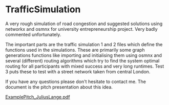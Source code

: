 # TrafficSimulation
A very rough simulation of road congestion and suggested solutions using networkx and osmnx for university entrepreneurship project. Very badly commented unfortunately.

The important parts are the traffic simulation 1 and 2 files which define the functions used in the simulations. These are primarily some graph generations functions like importing and initialising them using osmnx and several (different) routing algorithms which try to find the system optimal routing for all participants with mixed success and very long runtimes. Test 3 puts these to test with a street network taken from central London.

If you have any questions please don't hesitate to contact me. The document is the pitch presentation about this idea.

[ExamplePitch_JuliusLange.pdf](https://github.com/julius-lange/TrafficSimulation/files/9526255/ExamplePitch_JuliusLange.pdf)

